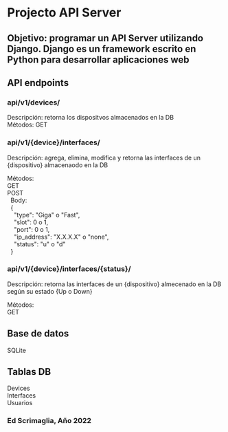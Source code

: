 # Projecto API Server

## Objetivo: programar un API Server utilizando Django. Django es un framework escrito en Python para desarrollar aplicaciones web

## API endpoints

### api/v1/devices/

Descripción: retorna los dispositvos almacenados en la DB  
Métodos:
GET  

### api/v1/{device}/interfaces/

Descripción: agrega, elimina, modifica y retorna las interfaces de un {dispositivo} almacenaodo en la DB  

Métodos:  
GET  
POST  
&nbsp;&nbsp;Body:  
&nbsp;&nbsp;{  
&nbsp;&nbsp;&nbsp;&nbsp;"type": "Giga" o "Fast",  
&nbsp;&nbsp;&nbsp;&nbsp;"slot": 0 o 1,  
&nbsp;&nbsp;&nbsp;&nbsp;"port": 0 o 1,  
&nbsp;&nbsp;&nbsp;&nbsp;"ip_address": "X.X.X.X" o "none",  
&nbsp;&nbsp;&nbsp;&nbsp;"status": "u" o "d"  
&nbsp;&nbsp;}  

### api/v1/{device}/interfaces/{status}/

Descripción: retorna las interfaces de un {dispositivo} almecenado en la DB según su estado {Up o Down}  

Métodos:  
GET  

## Base de datos

SQLite  

## Tablas DB

Devices  
Interfaces  
Usuarios  

### Ed Scrimaglia, Año 2022

